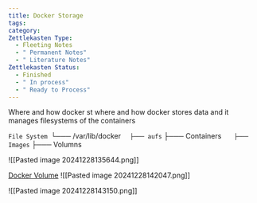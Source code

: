 ```yaml
---
title: Docker Storage
tags: 
category: 
Zettlekasten Type:
  - Fleeting Notes
  - " Permanent Notes"
  - " Literature Notes"
Zettlekasten Status:
  - Finished
  - " In process"
  - " Ready to Process"
---
```

Where and how docker st
where and how docker stores data and it manages filesystems of the containers 

`File System
`└─── /var/lib/docker
 ``   ├─── aufs
``    ├─── Containers
``    ├─── Images
 ``   ├─── Volumns


![[Pasted image 20241228135644.png]]

[Docker Volume](https://www.geeksforgeeks.org/docker-volume-commands/)
![[Pasted image 20241228142047.png]]

![[Pasted image 20241228143150.png]]